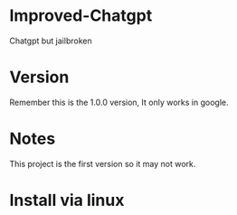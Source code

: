 # Improved-Chatgpt
Chatgpt but jailbroken

# Version
Remember this is the 1.0.0 version, It only works in google.

# Notes
This project is the first version so it may not work. 


# Install via linux


